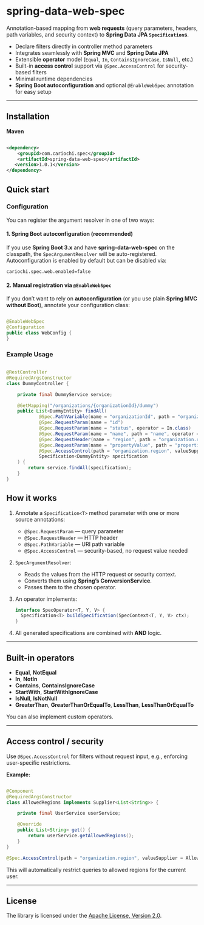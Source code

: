 # spring-data-web-spec

Annotation-based mapping from **web requests** (query parameters, headers, path variables, and security context) to **Spring Data JPA `Specification`s**.

- Declare filters directly in controller method parameters
- Integrates seamlessly with **Spring MVC** and **Spring Data JPA**
- Extensible **operator** model (`Equal`, `In`, `ContainsIgnoreCase`, `IsNull`, etc.)
- Built-in **access control** support via `@Spec.AccessControl` for security-based filters
- Minimal runtime dependencies
- **Spring Boot autoconfiguration** and optional `@EnableWebSpec` annotation for easy setup

---

## Installation

**Maven**

```xml

<dependency>
    <groupId>com.cariochi.spec</groupId>
    <artifactId>spring-data-web-spec</artifactId>
   <version>1.0.1</version>
</dependency>
```

## Quick start

### Configuration

You can register the argument resolver in one of two ways:

#### 1. Spring Boot autoconfiguration (recommended)

If you use **Spring Boot 3.x** and have **spring-data-web-spec** on the classpath, the `SpecArgumentResolver` will be auto-registered.
Autoconfiguration is enabled by default but can be disabled via:

```properties
cariochi.spec.web.enabled=false
```

#### 2. Manual registration via `@EnableWebSpec`

If you don’t want to rely on **autoconfiguration** (or you use plain **Spring MVC without Boot**), annotate your configuration class:
```java

@EnableWebSpec
@Configuration
public class WebConfig {
}
```

### Example Usage

```java

@RestController
@RequiredArgsConstructor
class DummyController {

    private final DummyService service;

    @GetMapping("/organizations/{organizationId}/dummy")
    public List<DummyEntity> findAll(
            @Spec.PathVariable(name = "organizationId", path = "organization.id", required = true)
            @Spec.RequestParam(name = "id")
            @Spec.RequestParam(name = "status", operator = In.class)
            @Spec.RequestParam(name = "name", path = "name", operator = ContainsIgnoreCase.class)
            @Spec.RequestHeader(name = "region", path = "organization.region")
            @Spec.RequestParam(name = "propertyValue", path = "properties.value", operator = In.class, joinType = JoinType.INNER, distinct = true)
            @Spec.AccessControl(path = "organization.region", valueSupplier = AllowedRegions.class, operator = In.class)
            Specification<DummyEntity> specification
    ) {
        return service.findAll(specification);
    }
}
```

## How it works

1. Annotate a `Specification<T>` method parameter with one or more source annotations:
   - `@Spec.RequestParam` — query parameter
   - `@Spec.RequestHeader` — HTTP header
   - `@Spec.PathVariable` — URI path variable
   - `@Spec.AccessControl` — security-based, no request value needed


2. `SpecArgumentResolver`:
   - Reads the values from the HTTP request or security context.
   - Converts them using **Spring’s ConversionService**.
   - Passes them to the chosen operator.


3. An operator implements:

   ```java
   interface SpecOperator<T, Y, V> {
     Specification<T> buildSpecification(SpecContext<T, Y, V> ctx);
   }
   ```

4. All generated specifications are combined with **AND** logic.

---

## Built-in operators

- **Equal**, **NotEqual**
- **In**, **NotIn**
- **Contains**, **ContainsIgnoreCase**
- **StartWith**, **StartWithIgnoreCase**
- **IsNull**, **IsNotNull**
- **GreaterThan**, **GreaterThanOrEqualTo**, **LessThan**, **LessThanOrEqualTo**

You can also implement custom operators.

---

## Access control / security

Use `@Spec.AccessControl` for filters without request input, e.g., enforcing user-specific restrictions.

**Example:**

```java

@Component
@RequiredArgsConstructor
class AllowedRegions implements Supplier<List<String>> {

    private final UserService userService;

    @Override
    public List<String> get() {
        return userService.getAllowedRegions();
    }
}

@Spec.AccessControl(path = "organization.region", valueSupplier = AllowedRegions.class, operator = In.class)
```

This will automatically restrict queries to allowed regions for the current user.

---

## License

The library is licensed under the [Apache License, Version 2.0](https://www.apache.org/licenses/LICENSE-2.0). 
